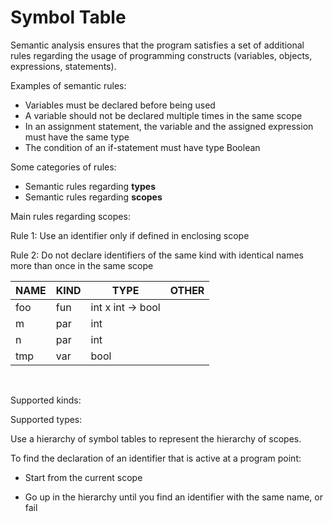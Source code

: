 # Symbol Table

Semantic analysis ensures that the program satisfies a set of additional rules regarding the usage of programming constructs (variables, objects, expressions, statements).

Examples of semantic rules:

* Variables must be declared before being used
* A variable should not be declared multiple times in the same scope
* In an assignment statement, the variable and the assigned expression must have the same type
* The condition of an if-statement must have type Boolean

Some categories of rules:

* Semantic rules regarding **types**
* Semantic rules regarding **scopes**





Main rules regarding scopes:

Rule 1: Use an identifier only if defined in enclosing scope 

Rule 2: Do not declare identifiers of the same kind with identical names more than once in the same scope 



| NAME | KIND | TYPE             | OTHER |
| ---- | ---- | ---------------- | ----- |
| foo  | fun  | int x int → bool |       |
| m    | par  | int              |       |
| n    | par  | int              |       |
| tmp  | var  | bool             |       |

 

​        

 Supported kinds:



Supported types:



Use a hierarchy of symbol tables to represent the hierarchy of scopes.



To find the declaration of an identifier that is active at a program point: 

* Start from the current scope 

* Go up in the hierarchy until you find an identifier with the same name, or fail 